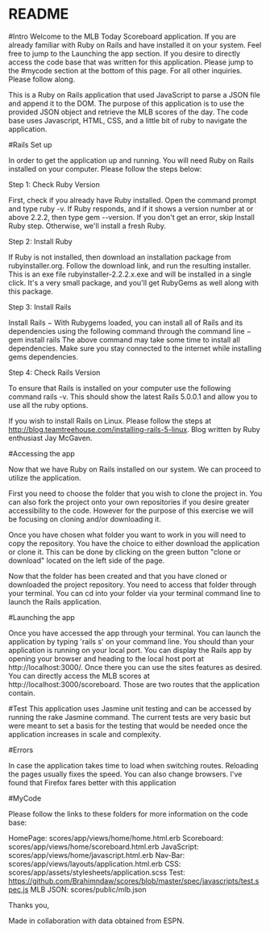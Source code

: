# README

#Intro
Welcome to the MLB Today Scoreboard application. If you are already familiar with Ruby on Rails and have installed it on your system. Feel free to jump to the Launching the app section. If you desire to directly access the code base that was written for this application. Please jump to the #mycode section at the bottom of this page. For all other inquiries. Please follow along.

This is a Ruby on Rails application that used JavaScript to parse a JSON file and append it to the DOM. The purpose of this application is to use the provided JSON object and retrieve the MLB scores of the day. The code base uses Javascript, HTML, CSS, and a little bit of ruby to navigate the application.

#Rails Set up

In order to get the application up and running. You will need Ruby on Rails installed on your computer. Please follow the steps below:

Step 1: Check Ruby Version

First, check if you already have Ruby installed. Open the command prompt and type ruby -v. If Ruby responds, and if it shows a version number at or above 2.2.2, then type gem --version. If you don't get an error, skip Install Ruby step. Otherwise, we'll install a fresh Ruby.


Step 2: Install Ruby

If Ruby is not installed, then download an installation package from rubyinstaller.org. Follow the download link, and run the resulting installer. This is an exe file rubyinstaller-2.2.2.x.exe and will be installed in a single click. It's a very small package, and you'll get RubyGems as well along with this package.


Step 3: Install Rails

Install Rails − With Rubygems loaded, you can install all of Rails and its dependencies using the following command through the command line − gem install rails
The above command may take some time to install all dependencies. Make sure you stay connected to the internet while installing gems dependencies.

Step 4: Check Rails Version

To ensure that Rails is installed on your computer use the following command rails -v. This should show the latest Rails 5.0.0.1 and allow you to use all the ruby options.

If you wish to install Rails on Linux. Please follow the steps at http://blog.teamtreehouse.com/installing-rails-5-linux. Blog written by Ruby enthusiast Jay McGaven.


#Accessing the app

Now that we have Ruby on Rails installed on our system. We can proceed to utilize the application.

First you need to choose the folder that you wish to clone the project in. You can also fork the project onto your own repositories if you desire greater accessibility to the code. However for the purpose of this exercise we will be focusing on cloning and/or downloading it.


Once you have chosen what folder you want to work in you will need to copy the repository. You have the choice to either download the application or clone it. This can be done by clicking on the green button "clone or download" located on the left side of the page.

Now that the folder has been created and that you have cloned or downloaded the project  repository. You need to access that folder through your terminal. You can cd into your folder via your terminal command line to launch the Rails application.

#Launching the app

Once you have accessed the app through your terminal. You can launch the application by typing 'rails s' on your command line. You should than your application is running on your local port. You can display the Rails app by opening your browser and heading to the local host port at http://localhost:3000/. Once there you can use the sites features as desired. You can directly access the MLB scores at http://localhost:3000/scoreboard. Those are two routes that the application contain.

#Test
This application uses Jasmine unit testing and can be accessed by running the rake Jasmine command. The current tests are very basic but were meant to set a basis for the testing that would be needed once the application increases in scale and complexity.



#Errors

In case the application takes time to load when switching routes. Reloading the pages usually fixes the speed. You can also change browsers. I've found that Firefox fares better with this application

#MyCode

Please follow the links to these folders for more information on the code base:

HomePage:  scores/app/views/home/home.html.erb
Scoreboard:  scores/app/views/home/scoreboard.html.erb
JavaScript:  scores/app/views/home/javascript.html.erb
Nav-Bar:  scores/app/views/layouts/application.html.erb
CSS: scores/app/assets/stylesheets/application.scss
Test: https://github.com/Brahimndaw/scores/blob/master/spec/javascripts/test.spec.js
MLB JSON:  scores/public/mlb.json


Thanks you,

Made in collaboration with data obtained from ESPN.
